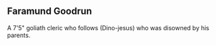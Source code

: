 ## Faramund Goodrun

A 7'5" goliath cleric who follows (Dino-jesus) who was disowned by his parents.